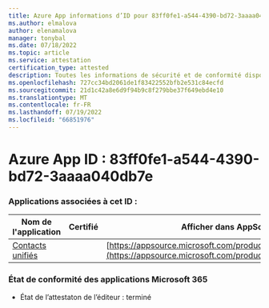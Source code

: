 ```yaml
---
title: Azure App informations d’ID pour 83ff0fe1-a544-4390-bd72-3aaaa040db7e
ms.author: elmalova
author: elenamalova
manager: tonybal
ms.date: 07/18/2022
ms.topic: article
ms.service: attestation
certification_type: attested
description: Toutes les informations de sécurité et de conformité disponibles pour 83ff0fe1-a544-4390-bd72-3aaaa040db7e.
ms.openlocfilehash: 727cc34bd2061de1f83422552bfb2e531c84ecfd
ms.sourcegitcommit: 21d1c42a8e6d9f94b9c8f279bbe37f649ebd4e10
ms.translationtype: MT
ms.contentlocale: fr-FR
ms.lasthandoff: 07/19/2022
ms.locfileid: "66851976"
---
```

# <a name="azure-app-id-83ff0fe1-a544-4390-bd72-3aaaa040db7e"></a>Azure App ID : 83ff0fe1-a544-4390-bd72-3aaaa040db7e


### <a name="apps-associated-with-this-id"></a>Applications associées à cet ID :
| **Nom de l'application** | **Certifié** | **Afficher dans AppSource** |
|--------------|---------------|-----------------------|
| [Contacts unifiés](../forward/WA200003877.md) |  | [https://appsource.microsoft.com/product/office/WA200003877](https://appsource.microsoft.com/product/office/WA200003877) |

### <a name="microsoft-365-app-compliance-status"></a>État de conformité des applications Microsoft 365
- État de l’attestaton de l’éditeur : terminé
